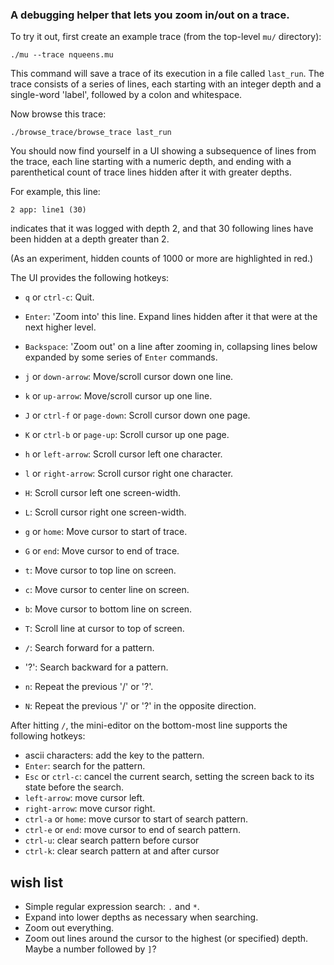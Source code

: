 ### A debugging helper that lets you zoom in/out on a trace.

To try it out, first create an example trace (from the top-level `mu/`
directory):

  ```shell
  ./mu --trace nqueens.mu
  ```

This command will save a trace of its execution in a file called `last_run`.
The trace consists of a series of lines, each starting with an integer depth
and a single-word 'label', followed by a colon and whitespace.

Now browse this trace:

  ```shell
  ./browse_trace/browse_trace last_run
  ```

You should now find yourself in a UI showing a subsequence of lines from the
trace, each line starting with a numeric depth, and ending with a parenthetical
count of trace lines hidden after it with greater depths.

For example, this line:

  ```
  2 app: line1 (30)
  ```

indicates that it was logged with depth 2, and that 30 following lines have
been hidden at a depth greater than 2.

(As an experiment, hidden counts of 1000 or more are highlighted in red.)

The UI provides the following hotkeys:

* `q` or `ctrl-c`: Quit.

* `Enter`: 'Zoom into' this line. Expand lines hidden after it that were at
  the next higher level.

* `Backspace`: 'Zoom out' on a line after zooming in, collapsing lines below
  expanded by some series of `Enter` commands.

* `j` or `down-arrow`: Move/scroll cursor down one line.
* `k` or `up-arrow`: Move/scroll cursor up one line.
* `J` or `ctrl-f` or `page-down`: Scroll cursor down one page.
* `K` or `ctrl-b` or `page-up`: Scroll cursor up one page.
* `h` or `left-arrow`: Scroll cursor left one character.
* `l` or `right-arrow`: Scroll cursor right one character.
* `H`: Scroll cursor left one screen-width.
* `L`: Scroll cursor right one screen-width.

* `g` or `home`: Move cursor to start of trace.
* `G` or `end`: Move cursor to end of trace.

* `t`: Move cursor to top line on screen.
* `c`: Move cursor to center line on screen.
* `b`: Move cursor to bottom line on screen.
* `T`: Scroll line at cursor to top of screen.

* `/`: Search forward for a pattern.
* '?': Search backward for a pattern.
* `n`: Repeat the previous '/' or '?'.
* `N`: Repeat the previous '/' or '?' in the opposite direction.

After hitting `/`, the mini-editor on the bottom-most line supports the
following hotkeys:
* ascii characters: add the key to the pattern.
* `Enter`: search for the pattern.
* `Esc` or `ctrl-c`: cancel the current search, setting the screen back
  to its state before the search.
* `left-arrow`: move cursor left.
* `right-arrow`: move cursor right.
* `ctrl-a` or `home`: move cursor to start of search pattern.
* `ctrl-e` or `end`: move cursor to end of search pattern.
* `ctrl-u`: clear search pattern before cursor
* `ctrl-k`: clear search pattern at and after cursor

## wish list

* Simple regular expression search: `.` and `*`.
* Expand into lower depths as necessary when searching.
* Zoom out everything.
* Zoom out lines around the cursor to the highest (or specified) depth.
  Maybe a number followed by `]`?
